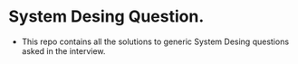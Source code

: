 # System Desing Question.
  * This repo contains all the solutions to generic System Desing questions asked in the interview.


